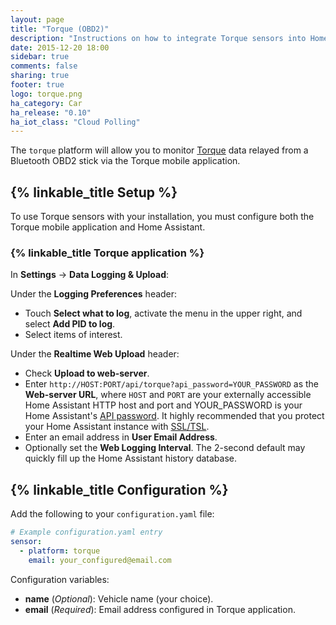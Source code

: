 ```yaml
---
layout: page
title: "Torque (OBD2)"
description: "Instructions on how to integrate Torque sensors into Home Assistant."
date: 2015-12-20 18:00
sidebar: true
comments: false
sharing: true
footer: true
logo: torque.png
ha_category: Car
ha_release: "0.10"
ha_iot_class: "Cloud Polling"
---
```


The `torque` platform will allow you to monitor [Torque](http://torque-bhp.com/) data relayed from a Bluetooth OBD2 stick via the Torque mobile application.

## {% linkable_title Setup %}

To use Torque sensors with your installation, you must configure both the Torque mobile application and Home Assistant.

### {% linkable_title Torque application %}

In **Settings** -> **Data Logging & Upload**:

Under the **Logging Preferences** header:

- Touch **Select what to log**, activate the menu in the upper right, and select **Add PID to log**.
- Select items of interest.

Under the **Realtime Web Upload** header:

- Check **Upload to web-server**.
- Enter `http://HOST:PORT/api/torque?api_password=YOUR_PASSWORD` as the **Web-server URL**, where `HOST` and `PORT` are your externally accessible Home Assistant HTTP host and port and YOUR_PASSWORD is your Home Assistant's [API password](/components/http/). It highly recommended that you protect your Home Assistant instance with [SSL/TSL](/docs/ecosystem/certificates/).
- Enter an email address in **User Email Address**.
- Optionally set the **Web Logging Interval**. The 2-second default may quickly fill up the Home Assistant history database.

## {% linkable_title Configuration %}

Add the following to your `configuration.yaml` file:

```yaml
# Example configuration.yaml entry
sensor:
  - platform: torque
    email: your_configured@email.com
```

Configuration variables:

- **name** (*Optional*): Vehicle name (your choice).
- **email**  (*Required*): Email address configured in Torque application.
